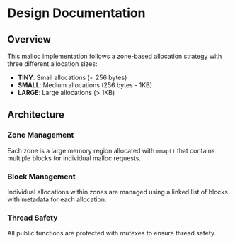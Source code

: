 # Design Documentation

## Overview

This malloc implementation follows a zone-based allocation strategy with three different allocation sizes:

- **TINY**: Small allocations (< 256 bytes)
- **SMALL**: Medium allocations (256 bytes - 1KB)  
- **LARGE**: Large allocations (> 1KB)

## Architecture

### Zone Management

Each zone is a large memory region allocated with `mmap()` that contains multiple blocks for individual malloc requests.

### Block Management

Individual allocations within zones are managed using a linked list of blocks with metadata for each allocation.

### Thread Safety

All public functions are protected with mutexes to ensure thread safety.

